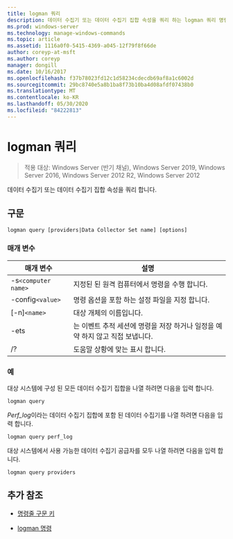 ```yaml
---
title: logman 쿼리
description: 데이터 수집기 또는 데이터 수집기 집합 속성을 쿼리 하는 logman 쿼리 명령에 대 한 참조 항목입니다.
ms.prod: windows-server
ms.technology: manage-windows-commands
ms.topic: article
ms.assetid: 1116a0f0-5415-4369-a045-12f79f8f66de
author: coreyp-at-msft
ms.author: coreyp
manager: dongill
ms.date: 10/16/2017
ms.openlocfilehash: f37b78023fd12c1d58234cdecdb69af8a1c6002d
ms.sourcegitcommit: 29bc8740e5a8b1ba8f73b10ba4d08afdf07438b0
ms.translationtype: MT
ms.contentlocale: ko-KR
ms.lasthandoff: 05/30/2020
ms.locfileid: "84222813"
---
```

# <a name="logman-query"></a>logman 쿼리

> 적용 대상: Windows Server (반기 채널), Windows Server 2019, Windows Server 2016, Windows Server 2012 R2, Windows Server 2012

데이터 수집기 또는 데이터 수집기 집합 속성을 쿼리 합니다.

## <a name="syntax"></a>구문

```
logman query [providers|Data Collector Set name] [options]
```

### <a name="parameters"></a>매개 변수

| 매개 변수 | 설명 |
| --------- | ----------- |
| -s`<computer name>` | 지정된 된 원격 컴퓨터에서 명령을 수행 합니다. |
| -config`<value>` | 명령 옵션을 포함 하는 설정 파일을 지정 합니다. |
| [-n]`<name>` | 대상 개체의 이름입니다. |
| -ets | 는 이벤트 추적 세션에 명령을 저장 하거나 일정을 예약 하지 않고 직접 보냅니다. |
| /? | 도움말 상황에 맞는 표시 합니다. |

### <a name="examples"></a>예

대상 시스템에 구성 된 모든 데이터 수집기 집합을 나열 하려면 다음을 입력 합니다.

```
logman query
```

*Perf_log*이라는 데이터 수집기 집합에 포함 된 데이터 수집기를 나열 하려면 다음을 입력 합니다.

```
logman query perf_log
```

대상 시스템에서 사용 가능한 데이터 수집기 공급자를 모두 나열 하려면 다음을 입력 합니다.

```
logman query providers
```

## <a name="additional-references"></a>추가 참조

- [명령줄 구문 키](command-line-syntax-key.md)

- [logman 명령](logman.md)
